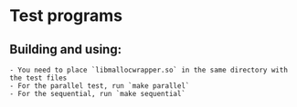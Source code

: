 # Test programs

## Building and using:
    - You need to place `libmallocwrapper.so` in the same directory with the test files
    - For the parallel test, run `make parallel`
    - For the sequential, run `make sequential`